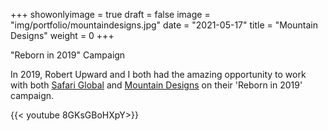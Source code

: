 +++
showonlyimage = true
draft = false
image = "img/portfolio/mountaindesigns.jpg"
date = "2021-05-17"
title = "Mountain Designs"
weight = 0
+++

"Reborn in 2019" Campaign

<!--more-->

In 2019, Robert Upward and I both had the amazing opportunity to work with both [Safari Global](https://www.instagram.com/safari.global/) and [Mountain Designs](https://www.instagram.com/mountaindesigns/) on their 'Reborn in 2019' campaign.

{{< youtube 8GKsGBoHXpY>}}
